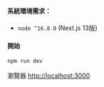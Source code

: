 #### 系統環境需求：
- `node ^16.8.0` (Next.js 13版)

#### 開始
```bash
npm run dev
```
瀏覽器  [http://localhost:3000](http://localhost:3000) 